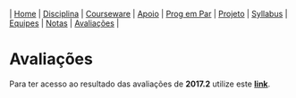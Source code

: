 | [Home](https://github.com/vinicius3w/if977) | [Disciplina](/pages/disciplina.md) | [Courseware](/pages/courseware.md) | [Apoio](/pages/apoio.md) | [Prog em Par](/pages/pairprogramming.md) | [Projeto](/pages/projeto.md) | [Syllabus](/pages/syllabus.md) | [Equipes](/pages/equipes.md) | [Notas](/pages/avaliacoes.md) | [Avaliações](/pages/exerciciosescolares.md) |

# Avaliações

Para ter acesso ao resultado das avaliações de **2017.2** utilize este [**link**](https://docs.google.com/spreadsheets/d/10uS0y79ghaL8v9V3neCZPtIrrMkJyWSCLHk5XYQnzKM/edit?usp=sharing).
